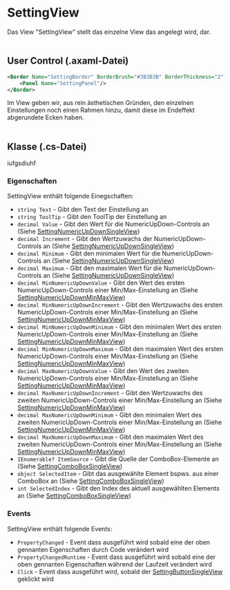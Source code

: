 # SettingView
Das View "SettingView" stellt das einzelne View das angelegt wird, dar. 
<br><br>

## User Control (.axaml-Datei) 
```XML
<Border Name="SettingBorder" BorderBrush="#3B3B3B" BorderThickness="2" CornerRadius="5" Margin="5" VerticalAlignment="Center" HorizontalAlignment="Center">
	<Panel Name="SettingPanel"/>
</Border>
```
Im View geben wir, aus rein ästhetischen Gründen, den einzelnen Einstellungen noch einen Rahmen hinzu, damit diese im Endeffekt abgerundete Ecken haben.
<br><br> 

## Klasse (.cs-Datei) 
iufgsdiuhf

### Eigenschaften

SettingView enthält folgende Einegschaften:

- `string Text` - Gibt den Text der Einstellung an
- `string ToolTip` - Gibt den ToolTip der Einstellung an
- `decimal Value` - Gibt den Wert für die NumericUpDown-Controls an (Siehe [SettingNumericUpDownSingleView](./settings/setting-numericupdown-single-view))
- `decimal Increment` - Gibt den Wertzuwachs der NumericUpDown-Controls an (Siehe [SettingNumericUpDownSingleView](./settings/setting-numericupdown-single-view))
- `decimal Minimum` - Gibt den minimalen Wert für die NumericUpDown-Controls an (Siehe [SettingNumericUpDownSingleView](./settings/setting-numericupdown-single-view))
- `decimal Maximum` - Gibt den maximalen Wert für die NumericUpDown-Controls an (Siehe [SettingNumericUpDownSingleView](./settings/setting-numericupdown-single-view))
- `decimal MinNumericUpDownValue` - Gibt den Wert des ersten NumericUpDown-Controls einer Min/Max-Einstellung an (Siehe [SettingNumericUpDownMinMaxView](./settings/setting-numericupdown-minmax-view))
- `decimal MinNumericUpDownIncrement` - Gibt den Wertzuwachs des ersten NumericUpDown-Controls einer Min/Max-Einstellung an (Siehe [SettingNumericUpDownMinMaxView](./settings/setting-numericupdown-minmax-view))
- `decimal MinNumericUpDownMinimum` - Gibt den minimalen Wert des ersten NumericUpDown-Controls einer Min/Max-Einstellung an (Siehe [SettingNumericUpDownMinMaxView](./settings/setting-numericupdown-minmax-view))
- `decimal MinNumericUpDownMaximum` - Gibt den maximalen Wert des ersten NumericUpDown-Controls einer Min/Max-Einstellung an (Siehe [SettingNumericUpDownMinMaxView](./settings/setting-numericupdown-minmax-view))
- `decimal MaxNumericUpDownValue` - Gibt den Wert des zweiten NumericUpDown-Controls einer Min/Max-Einstellung an (Siehe [SettingNumericUpDownMinMaxView](./settings/setting-numericupdown-minmax-view))
- `decimal MaxNumericUpDownIncrement` - Gibt den Wertzuwachs des zweiten NumericUpDown-Controls einer Min/Max-Einstellung an (Siehe [SettingNumericUpDownMinMaxView](./settings/setting-numericupdown-minmax-view))
- `decimal MaxNumericUpDownMinimum` - Gibt den minimalen Wert des zweiten NumericUpDown-Controls einer Min/Max-Einstellung an (Siehe [SettingNumericUpDownMinMaxView](./settings/setting-numericupdown-minmax-view))
- `decimal MaxNumericUpDownMaximum` - Gibt den maximalen Wert des zweiten NumericUpDown-Controls einer Min/Max-Einstellung an (Siehe [SettingNumericUpDownMinMaxView](./settings/setting-numericupdown-minmax-view))
- `IEnumerable? ItemSource` - Gibt die Quelle der ComboBox-Elemente an (Siehe [SettingComboBoxSingleView](./settings/setting-combobox-single-view))
- `object SelectedItem` - Gibt das ausgewählte Element bspws. aus einer ComboBox an (Siehe [SettingComboBoxSingleView](./settings/setting-combobox-single-view))
- `int SelectedIndex` - Gibt den Index des aktuell ausgewählten Elements an (Siehe [SettingComboBoxSingleView](./settings/setting-combobox-single-view))

### Events

SettingView enthält folgende Events:

- `PropertyChanged` - Event dass ausgeführt wird sobald eine der oben gennanten Eigenschaften durch Code verändert wird
- `PropertyChangedRuntime` - Event dass ausgeführt wird sobald eine der oben gennanten Eigenschaften während der Laufzeit verändert wird
- `Click` - Event dass ausgeführt wird, sobald der [SettingButtonSingleView](./settings/setting-button-single-view) geklickt wird
